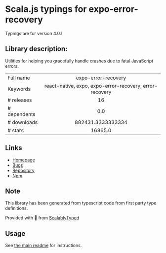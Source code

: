 
# Scala.js typings for expo-error-recovery

Typings are for version 4.0.1

## Library description:
Utilities for helping you gracefully handle crashes due to fatal JavaScript errors.

|                    |                 |
| ------------------ | :-------------: |
| Full name          | expo-error-recovery |
| Keywords           | react-native, expo, expo-error-recovery, error-recovery |
| # releases         | 16 |
| # dependents       | 0.0 |
| # downloads        | 882431.3333333334 |
| # stars            | 16865.0 |

## Links
- [Homepage](https://docs.expo.dev/versions/latest/sdk/error-recovery/)
- [Bugs](https://github.com/expo/expo/issues)
- [Repository](https://github.com/expo/expo)
- [Npm](https://www.npmjs.com/package/expo-error-recovery)
    


## Note
This library has been generated from typescript code from first party type definitions.

Provided with :purple_heart: from [ScalablyTyped](https://github.com/oyvindberg/ScalablyTyped)

## Usage
See [the main readme](../../readme.md) for instructions.


